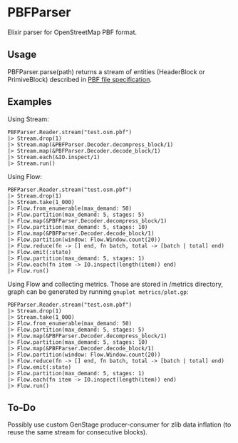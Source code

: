 # PBFParser

Elixir parser for OpenStreetMap PBF format.

## Usage

PBFParser.parse(path) returns a stream of entities (HeaderBlock or PrimiveBlock) described in [PBF file specification](https://wiki.openstreetmap.org/wiki/PBF_Format#Encoding_OSM_entities_into_fileblocks).

## Examples

Using Stream:

```
PBFParser.Reader.stream("test.osm.pbf")
|> Stream.drop(1)
|> Stream.map(&PBFParser.Decoder.decompress_block/1)
|> Stream.map(&PBFParser.Decoder.decode_block/1)
|> Stream.each(&IO.inspect/1)
|> Stream.run()
```

Using Flow:

```
PBFParser.Reader.stream("test.osm.pbf")
|> Stream.drop(1)
|> Stream.take(1_000)
|> Flow.from_enumerable(max_demand: 50)
|> Flow.partition(max_demand: 5, stages: 5)
|> Flow.map(&PBFParser.Decoder.decompress_block/1)
|> Flow.partition(max_demand: 5, stages: 10)
|> Flow.map(&PBFParser.Decoder.decode_block/1)
|> Flow.partition(window: Flow.Window.count(20))
|> Flow.reduce(fn -> [] end, fn batch, total -> [batch | total] end)
|> Flow.emit(:state)
|> Flow.partition(max_demand: 5, stages: 1)
|> Flow.each(fn item -> IO.inspect(length(item)) end)
|> Flow.run()
```

Using Flow and collecting metrics. Those are stored in /metrics directory, graph can be generated by running `gnuplot metrics/plot.gp`:

```
PBFParser.Reader.stream("test.osm.pbf")
|> Stream.drop(1)
|> Stream.take(1_000)
|> Flow.from_enumerable(max_demand: 50)
|> Flow.partition(max_demand: 5, stages: 5)
|> Flow.map(&PBFParser.Decoder.decompress_block/1)
|> Flow.partition(max_demand: 5, stages: 10)
|> Flow.map(&PBFParser.Decoder.decode_block/1)
|> Flow.partition(window: Flow.Window.count(20))
|> Flow.reduce(fn -> [] end, fn batch, total -> [batch | total] end)
|> Flow.emit(:state)
|> Flow.partition(max_demand: 5, stages: 1)
|> Flow.each(fn item -> IO.inspect(length(item)) end)
|> Flow.run()
```

## To-Do

Possibly use custom GenStage producer-consumer for zlib data inflation (to reuse the same stream for consecutive blocks).